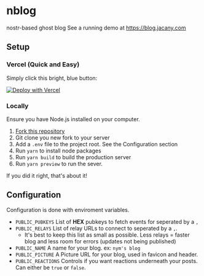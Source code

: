 # nblog

nostr-based ghost blog
See a running demo at https://blog.jacany.com

## Setup

### Vercel (Quick and Easy)

Simply click this bright, blue button:

[![Deploy with Vercel](https://vercel.com/button)](https://vercel.com/new/clone?repository-url=https%3A%2F%2Fgithub.com%2Fjacany%2Fnblog&env=PUBLIC_PUBKEYS,PUBLIC_RELAYS,PUBLIC_NAME,PUBLIC_PICTURE,PUBLIC_REACTIONS&envDescription=nblog%20configuration&envLink=https%3A%2F%2Fgithub.com%2Fjacany%2Fnblog%23configuration&project-name=nblog&repository-name=my-nblog)

### Locally

Ensure you have Node.js installed on your computer.

1. [Fork this repository](https://github.com/jacany/nblog/fork)
2. Git clone you new fork to your server
3. Add a `.env` file to the project root. See the Configuration section
4. Run `yarn` to install node packages
5. Run `yarn build` to build the production server
6. Run `yarn preview` to run the sever.

If you did it right, that's about it!

## Configuration

Configuration is done with enviroment variables.

-   `PUBLIC_PUBKEYS` List of **HEX** pubkeys to fetch events for seperated by a `,`
-   `PUBLIC_RELAYS` List of relay URLs to connect to seperated by a `,`.
    - It's best to keep this list as small as possible. Less relays = faster blog and less room for errors (updates not being published)
-   `PUBLIC_NAME` A name for your blog. ex: `nym's blog`
-   `PUBLIC_PICTURE` A Picture URL for your blog, used in favicon and header.
-   `PUBLIC_REACTIONS` Controls if you want reactions underneath your posts. Can either be `true` or `false`.
